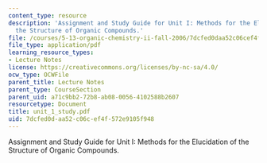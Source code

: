 ```yaml
---
content_type: resource
description: 'Assignment and Study Guide for Unit I: Methods for the Elucidation of
  the Structure of Organic Compounds.'
file: /courses/5-13-organic-chemistry-ii-fall-2006/7dcfed0daa52c06cef4f572e9105f948_unit_1_study.pdf
file_type: application/pdf
learning_resource_types:
- Lecture Notes
license: https://creativecommons.org/licenses/by-nc-sa/4.0/
ocw_type: OCWFile
parent_title: Lecture Notes
parent_type: CourseSection
parent_uid: a71c9bb2-72b8-ab08-0056-4102588b2607
resourcetype: Document
title: unit_1_study.pdf
uid: 7dcfed0d-aa52-c06c-ef4f-572e9105f948
---
```

Assignment and Study Guide for Unit I: Methods for the Elucidation of the Structure of Organic Compounds.